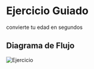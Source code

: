# Ejercicio Guiado
convierte tu edad en segundos

## Diagrama de Flujo

![Ejercicio](C:\Users\ELENA\Desktop\Cesar.jpg "Ejercicio")
